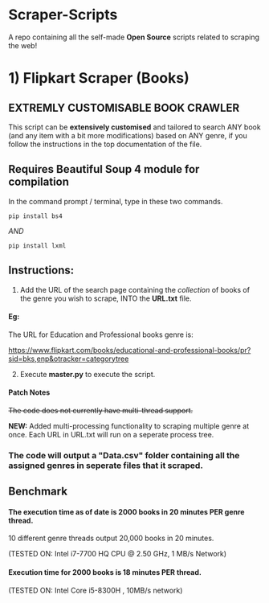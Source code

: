 
# Scraper-Scripts
A repo containing all the self-made **Open Source** scripts related to scraping the web!


# 1) Flipkart Scraper (Books) 
## **EXTREMLY CUSTOMISABLE BOOK CRAWLER**

This script can be **extensively customised** and tailored to search ANY book (and any item with a bit more modifications) based on ANY genre, if you follow the instructions in the top documentation of the file.

## Requires Beautiful Soup 4 module for compilation

In the command prompt / terminal, type in these two commands.

``` pip install bs4 ```

*AND*

```pip install lxml```


## Instructions:

1) Add the URL of the search page containing the *collection* of books of the genre you wish to scrape, INTO the **URL.txt** file.


#### Eg:

The URL for Education and Professional books genre is:

https://www.flipkart.com/books/educational-and-professional-books/pr?sid=bks,enp&otracker=categorytree


2) Execute **master.py** to execute the script.

#### Patch Notes

~~The code does not currently have multi-thread support.~~

**NEW:** Added multi-processing functionality to scraping multiple genre at once. Each URL in URL.txt will run on a seperate process tree.

### **The code will output a "Data.csv" folder containing all the assigned genres in seperate files that it scraped.**

## **Benchmark**

#### The execution time as of date is 2000 books in 20 minutes **PER** genre thread.

10 different genre threads output 20,000 books in 20 minutes.

(TESTED ON: Intel i7-7700 HQ CPU @ 2.50 GHz, 1 MB/s Network)

#### Execution time for 2000 books is 18 minutes **PER** thread.

(TESTED ON: Intel Core i5-8300H , 10MB/s network)
 

